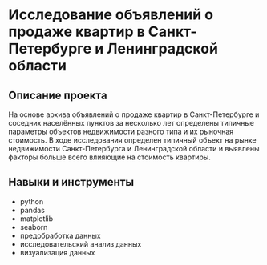 # Исследование объявлений о продаже квартир в Санкт-Петербурге и Ленинградской области

## Описание проекта 
На основе архива объявлений о продаже квартир в Санкт-Петербурге и соседних населённых пунктов за несколько лет определены типичные параметры объектов недвижимости разного типа и их рыночная стоимость. В ходе исследования определен типичный объект на рынке недвижимости Санкт-Петербурга и Ленинградской области и выявлены факторы больше всего влияющие на стоимость квартиры.

## Навыки и инструменты

- python
- pandas
- matplotlib
- seaborn
- предобработка данных
- исследовательский анализ данных
- визуализация данных
